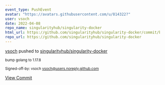 ```yaml
---
event_type: PushEvent
avatar: "https://avatars.githubusercontent.com/u/814322?"
user: vsoch
date: 2022-04-08
repo_name: singularityhub/singularity-docker
html_url: https://github.com/singularityhub/singularity-docker/commit/bae5f7007bbc46ac14a64e66f32f2402bd0fc99b
repo_url: https://github.com/singularityhub/singularity-docker
---
```


<a href='https://github.com/vsoch' target='_blank'>vsoch</a> pushed to <a href='https://github.com/singularityhub/singularity-docker' target='_blank'>singularityhub/singularity-docker</a>

<small>bump golang to 1.17.8

Signed-off-by: vsoch <vsoch@users.noreply.github.com></small>

<a href='https://github.com/singularityhub/singularity-docker/commit/bae5f7007bbc46ac14a64e66f32f2402bd0fc99b' target='_blank'>View Commit</a>